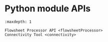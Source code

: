 # Python module APIs

```{toctree}
:maxdepth: 1

Flowsheet Processor API <flowsheetProcessor>
Connectivity Tool <connectivity>
``` 